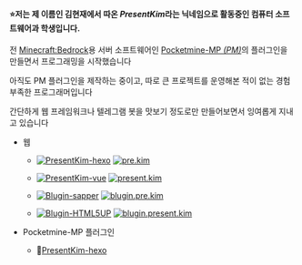 #### :star:저는 제 이름인 김현재에서 따온 *PresentKim*라는 닉네임으로 활동중인 컴퓨터 소프트웨어과 학생입니다.

전 [Minecraft:Bedrock](https://minecraft.gamepedia.com/Bedrock_Edition)용 서버 소프트웨어인 [Pocketmine-MP *(PM)*](https://github.com/pmmp/PocketMine-MP)의 플러그인을 만들면서 프로그래밍을 시작했습니다  
  
아직도 PM 플러그인을 제작하는 중이고, 따로 큰 프로젝트를 운영해본 적이 없는 경험 부족한 프로그래머입니다  
  
간단하게 웹 프레임워크나 텔레그램 봇을 맛보기 정도로만 만들어보면서 잉여롭게 지내고 있습니다  
- 웹
  - [![PresentKim-hexo](https://img.shields.io/static/v1?label=PresentKim&message=hexo-site&color=success&logo=github)](https://github.com/PresentKim/site-hexo)
  [![pre.kim](https://img.shields.io/static/v1?label=www&message=pre.kim&color=success&logo=hexo)](https://pre.kim)
  
  - [![PresentKim-vue](https://img.shields.io/static/v1?label=PresentKim&message=vue-site&color=success&logo=github)](https://github.com/PresentKim/site-vue)
  [![present.kim](https://img.shields.io/static/v1?label=www&message=present.kim&color=success&logo=Vue.js)](https://present.kim)
  - [![Blugin-sapper](https://img.shields.io/static/v1?label=Blugin&message=sapper-site&color=success&logo=github)](https://github.com/Blugin/sapper-site)
  [![blugin.pre.kim](https://img.shields.io/static/v1?label=www&message=blugin.pre.kim&color=success&logo=svelte)](https://blugin.pre.kim)
  - [![Blugin-HTML5UP](https://img.shields.io/static/v1?label=Blugin&message=html5up-site&color=success&logo=github)](https://github.com/Blugin/blugin.github.io)
  [![blugin.present.kim](https://img.shields.io/static/v1?label=www&message=blugin.present.kim&color=success&logo=html5)](https://blugin.present.kim)
  
  
- Pocketmine-MP 플러그인
  - 📁[PresentKim-hexo](https://github.com/PresentKim/site-hexo)
